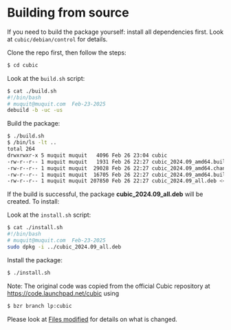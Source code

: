 # Building from source

If you need to build the package yourself: install all dependencies first. Look at `cubic/debian/control` for details. 

Clone the repo first, then follow the steps:

```bash
$ cd cubic
```
Look at the `build.sh` script:

```bash
$ cat ./build.sh
#!/bin/bash
# muquit@muquit.com  Feb-23-2025
debuild -b -uc -us
```

Build the package:

```bash
$ ./build.sh
$ /bin/ls -lt ..
total 264
drwxrwxr-x 5 muquit muquit   4096 Feb 26 23:04 cubic
-rw-r--r-- 1 muquit muquit   1931 Feb 26 22:27 cubic_2024.09_amd64.build
-rw-r--r-- 1 muquit muquit  29028 Feb 26 22:27 cubic_2024.09_amd64.changes
-rw-r--r-- 1 muquit muquit  16705 Feb 26 22:27 cubic_2024.09_amd64.buildinfo
-rw-r--r-- 1 muquit muquit 207850 Feb 26 22:27 cubic_2024.09_all.deb <<<<<<<<<<
```
If the build is successful, the package **cubic_2024.09_all.deb** will be created. To install:

Look at the `install.sh` script:

```bash
$ cat ./install.sh
#!/bin/bash
# muquit@muquit.com  Feb-23-2025
sudo dpkg -i ../cubic_2024.09_all.deb
```

Install the package:

```bash
$ ./install.sh
```
Note: The original code was copied from the official Cubic repository at https://code.launchpad.net/cubic using

```bash
$ bzr branch lp:cubic
```

Please look at [Files modified](#files-modified) for details on what is changed.
